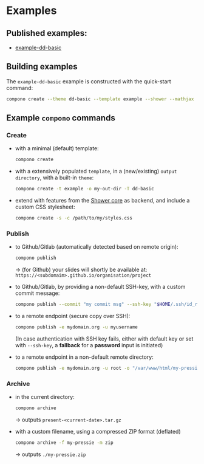 # Examples

## Published examples:
- [example-dd-basic](https://digitaldasein.github.io/compono/example-dd-basic/)

## Building examples

The `example-dd-basic` example is constructed with the quick-start command:

```sh
compono create --theme dd-basic --template example --shower --mathjax
```

## Example `compono` commands

### Create

- with a minimal (default) template:

  ```sh
  compono create
  ```

- with a extensively populated `template`, in a 
  (new/existing) `output directory`, with a built-in `theme`:

  ```sh
  compono create -t example -o my-out-dir -T dd-basic
  ```

- extend with features from the [Shower 
core](https://github.com/shower/shower) as backend, and include a custom CSS 
stylesheet:

  ```sh
  compono create -s -c /path/to/my/styles.css
  ```

### Publish

- to Github/Gitlab (automatically detected based on remote origin):

  ```sh
  compono publish
  ```

  &rarr; (for Github) your slides will shortly be available at: 
  `https://<subdomaim>.github.io/organisation/project`

* to Github/Gitlab, by providing a non-default SSH-key, 
  with a custom commit message:

  ```sh
  compono publish --commit "my commit msg" --ssh-key "$HOME/.ssh/id_rsa"
  ```

- to a remote endpoint (secure copy over SSH):

  ```sh
  compono publish -e mydomain.org -u myusername
  ```

  (In case authentication with SSH key fails, either with default key or set 
  with `--ssh-key`, a **fallback** for a **password** input is initiated)

- to a remote endpoint in a non-default remote directory:

  ```sh
  compono publish -e mydomain.org -u root -o "/var/www/html/my-pressie"
  ```

### Archive

- in the current directory:

  ```sh
  compono archive
  ```

  &rarr; outputs `present-<current-date>.tar.gz`

- with a custom filename, using a compressed ZIP format (deflated)

  ```sh
  compono archive -f my-pressie -m zip
  ```
  &rarr; outputs `./my-pressie.zip`
